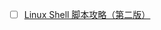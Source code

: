 * [ ] [Linux Shell 脚本攻略（第二版）](https://github.com/Maybrittnelson/books-roadmap/blob/master/Linux%20Shell%E8%84%9A%E6%9C%AC%E6%94%BB%E7%95%A5.md)

